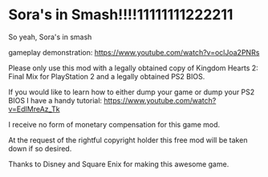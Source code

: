 # Sora's in Smash!!!!11111111222211
So yeah, Sora's in smash

gameplay demonstration: https://www.youtube.com/watch?v=oclJoa2PNRs

Please only use this mod with a legally obtained copy of Kingdom Hearts 2: Final Mix for PlayStation 2 and a legally obtained PS2 BIOS.

If you would like to learn how to either dump your game or dump your PS2 BIOS I have a handy tutorial:
https://www.youtube.com/watch?v=EdIMreAz_Tk

I receive no form of monetary compensation for this game mod.

At the request of the rightful copyright holder this free mod will be taken down if so desired.

Thanks to Disney and Square Enix for making this awesome game.


